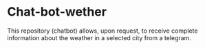 # Chat-bot-wether
 This repository (chatbot) allows, upon request, to receive complete information about the weather in a selected city from a telegram.
